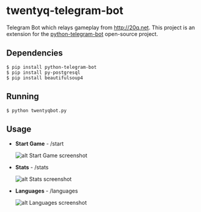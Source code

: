 twentyq-telegram-bot
=====

Telegram Bot which relays gameplay from http://20q.net. This project is an extension for the [python-telegram-bot](https://github.com/python-telegram-bot/python-telegram-bot) open-source project. 

## Dependencies

    $ pip install python-telegram-bot
    $ pip install py-postgresql
    $ pip install beautifulsoup4

## Running
    $ python twentyqbot.py
    
## Usage
  - **Start Game** - /start

    ![alt Start Game screenshot](https://github.com/zachd/twentyq-telegram-bot/blob/master/assets/screenshot-start.png)

  - **Stats** - /stats

    ![alt Stats screenshot](https://github.com/zachd/twentyq-telegram-bot/blob/master/assets/screenshot-stats.png)

  - **Languages** - /languages

    ![alt Languages screenshot](https://github.com/zachd/twentyq-telegram-bot/blob/master/assets/screenshot-languages.png)
